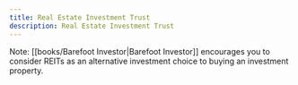 ```yaml
---
title: Real Estate Investment Trust
description: Real Estate Investment Trust
---
```




Note: [[books/Barefoot Investor|Barefoot Investor]] encourages you to consider REITs as an alternative investment choice to buying an investment property.
